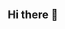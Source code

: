## Hi there 👋

<!--

![1662211605081](https://github.com/user-attachments/assets/8d156b43-abb1-41fc-98bc-c2d38e863dd4)
**JAllemand971/JAllemand971** is a ✨ _special_ ✨ repository because its `README.md` (this file) appears on your GitHub profile.

Here are some ideas to get you started:


- 🔭 I’m currently working on ...
- 🌱 I’m currently learning ...
- 👯 I’m looking to collaborate on ...
- 🤔 I’m looking for help with ...
- 💬 Ask me about ...
- 📫 How to reach me: ...
- 😄 Pronouns: ...
- ⚡ Fun fact: ...
-->
